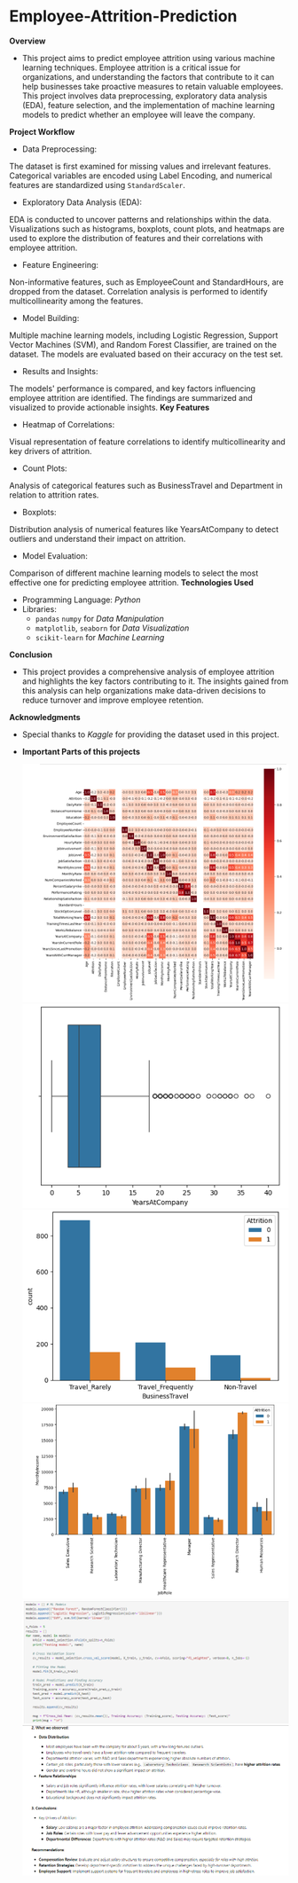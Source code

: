 # Employee-Attrition-Prediction

**Overview**
- This project aims to predict employee attrition using various machine learning techniques. Employee attrition is a critical issue for organizations, and understanding the factors that contribute to it can help businesses take proactive measures to retain valuable employees. This project involves data preprocessing, exploratory data analysis (EDA), feature selection, and the implementation of machine learning models to predict whether an employee will leave the company.

**Project Workflow**
- Data Preprocessing:

The dataset is first examined for missing values and irrelevant features. Categorical variables are encoded using Label Encoding, and numerical features are standardized using `StandardScaler`.
- Exploratory Data Analysis (EDA):

EDA is conducted to uncover patterns and relationships within the data. Visualizations such as histograms, boxplots, count plots, and heatmaps are used to explore the distribution of features and their correlations with employee attrition.


- Feature Engineering:

Non-informative features, such as EmployeeCount and StandardHours, are dropped from the dataset. Correlation analysis is performed to identify multicollinearity among the features.
- Model Building:

Multiple machine learning models, including Logistic Regression, Support Vector Machines (SVM), and Random Forest Classifier, are trained on the dataset. The models are evaluated based on their accuracy on the test set.
- Results and Insights:

The models' performance is compared, and key factors influencing employee attrition are identified. The findings are summarized and visualized to provide actionable insights.
**Key Features**
- Heatmap of Correlations:

Visual representation of feature correlations to identify multicollinearity and key drivers of attrition.
- Count Plots:

Analysis of categorical features such as BusinessTravel and Department in relation to attrition rates.
- Boxplots:

Distribution analysis of numerical features like YearsAtCompany to detect outliers and understand their impact on attrition.
- Model Evaluation:

Comparison of different machine learning models to select the most effective one for predicting employee attrition.
**Technologies Used**
- Programming Language: _Python_
- Libraries:
  - `pandas` `numpy` for _Data Manipulation_
  - `matplotlib`, `seaborn` for _Data Visualization_
  - `scikit-learn` for _Machine Learning_

**Conclusion**
- This project provides a comprehensive analysis of employee attrition and highlights the key factors contributing to it. The insights gained from this analysis can help organizations make data-driven decisions to reduce turnover and improve employee retention.

**Acknowledgments**
  - Special thanks to _Kaggle_ for providing the dataset used in this project.
    
- **Important Parts of this projects**

  ![Heatmap of Correlations](images/heatmap.png)
  ![Box plot](images/Boxplot.png)
  ![count plot1](images/BarGraph-Dept.png)
  ![count plot2](images/BarGraph-JobRole.png)
  ![model](images/ModelBuilding-Code.png)
  ![Summary](images/Summary.png)

